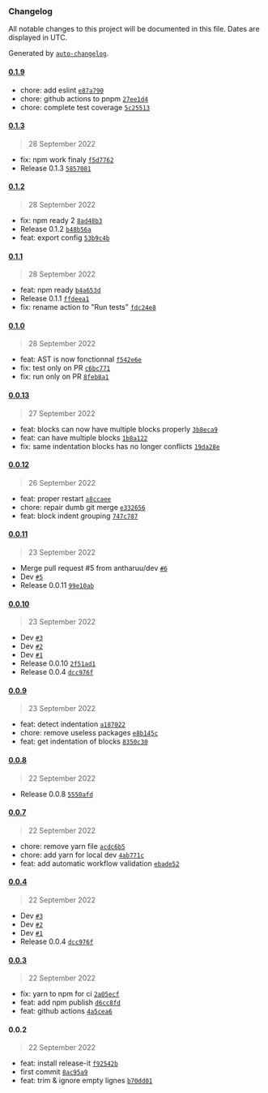 ### Changelog

All notable changes to this project will be documented in this file. Dates are displayed in UTC.

Generated by [`auto-changelog`](https://github.com/CookPete/auto-changelog).

#### [0.1.9](https://github.com/antharuu/Velvet/compare/0.1.3...0.1.9)

- chore: add eslint [`e87a790`](https://github.com/antharuu/Velvet/commit/e87a79003948f136bb4e65eed3e19195bb2cf8e0)
- chore: github actions to pnpm [`27ee1d4`](https://github.com/antharuu/Velvet/commit/27ee1d4df76becdd60fab5ad08f9d6034aed2560)
- chore: complete test coverage [`5c25513`](https://github.com/antharuu/Velvet/commit/5c255130ea192868a486ff1c299e7fa8dbdc5bda)

#### [0.1.3](https://github.com/antharuu/Velvet/compare/0.1.2...0.1.3)

> 28 September 2022

- fix: npm work finaly [`f5d7762`](https://github.com/antharuu/Velvet/commit/f5d7762ab366e147950e20508ce92573b7c966ab)
- Release 0.1.3 [`5857081`](https://github.com/antharuu/Velvet/commit/58570811dbcd4adccbbf67f0617f29837da4ac52)

#### [0.1.2](https://github.com/antharuu/Velvet/compare/0.1.1...0.1.2)

> 28 September 2022

- fix: npm ready 2 [`8ad48b3`](https://github.com/antharuu/Velvet/commit/8ad48b377400ab11282bb7ae078923ab5774c49a)
- Release 0.1.2 [`b48b56a`](https://github.com/antharuu/Velvet/commit/b48b56a3b0485365d18e9c205c2dd8f03897ec31)
- feat: export config [`53b9c4b`](https://github.com/antharuu/Velvet/commit/53b9c4b65d8965ee3d3ad384b21054553f86c2c9)

#### [0.1.1](https://github.com/antharuu/Velvet/compare/0.1.0...0.1.1)

> 28 September 2022

- feat: npm ready [`b4a653d`](https://github.com/antharuu/Velvet/commit/b4a653d5b81b732e641e0ba2821786911e3261de)
- Release 0.1.1 [`ffdeea1`](https://github.com/antharuu/Velvet/commit/ffdeea11f3430cd6693e4a23b3b19d00b706fc9c)
- fix: rename action to "Run tests" [`fdc24e8`](https://github.com/antharuu/Velvet/commit/fdc24e8b665cd84438d6355b9c9da895b485e2eb)

#### [0.1.0](https://github.com/antharuu/Velvet/compare/0.0.13...0.1.0)

> 28 September 2022

- feat: AST is now fonctionnal [`f542e6e`](https://github.com/antharuu/Velvet/commit/f542e6e4a3d269624208d04083e06dc932ff1479)
- fix: test only on PR [`c6bc771`](https://github.com/antharuu/Velvet/commit/c6bc7719d6dd1627695bfd15b0708e117807a3c2)
- fix: run only on PR [`8feb8a1`](https://github.com/antharuu/Velvet/commit/8feb8a12c4414d0a4413a9d3f53d17a4667d84cb)

#### [0.0.13](https://github.com/antharuu/Velvet/compare/0.0.12...0.0.13)

> 27 September 2022

- feat: blocks can now have multiple blocks properly [`3b8eca9`](https://github.com/antharuu/Velvet/commit/3b8eca95cb7ea99e7b500eb124a9e8b61d675a5d)
- feat: can have multiple blocks [`1b8a122`](https://github.com/antharuu/Velvet/commit/1b8a12246fd039732e50c0d1b60e775150d07de4)
- fix: same indentation blocks has no longer conflicts [`19da28e`](https://github.com/antharuu/Velvet/commit/19da28ed55111afaa69d92f5ccca8baa2866954f)

#### [0.0.12](https://github.com/antharuu/Velvet/compare/0.0.11...0.0.12)

> 26 September 2022

- feat: proper restart [`a8ccaee`](https://github.com/antharuu/Velvet/commit/a8ccaee1a8074b2ffc9adb9fcea769a9516a13ed)
- chore: repair dumb git merge [`e332656`](https://github.com/antharuu/Velvet/commit/e3326568531478a90460f9ee4f35fef81dcaa971)
- feat: block indent grouping [`747c787`](https://github.com/antharuu/Velvet/commit/747c7879be69ff9097bc0a65f6ba23a76eaa5a82)

#### [0.0.11](https://github.com/antharuu/Velvet/compare/0.0.10...0.0.11)

> 23 September 2022

- Merge pull request #5 from antharuu/dev [`#6`](https://github.com/antharuu/Velvet/pull/6)
- Dev [`#5`](https://github.com/antharuu/Velvet/pull/5)
- Release 0.0.11 [`99e10ab`](https://github.com/antharuu/Velvet/commit/99e10abdd52209b7a0a43c69c6667ff270af7e38)

#### [0.0.10](https://github.com/antharuu/Velvet/compare/0.0.9...0.0.10)

> 23 September 2022

- Dev [`#3`](https://github.com/antharuu/Velvet/pull/3)
- Dev [`#2`](https://github.com/antharuu/Velvet/pull/2)
- Dev [`#1`](https://github.com/antharuu/Velvet/pull/1)
- Release 0.0.10 [`2f51ad1`](https://github.com/antharuu/Velvet/commit/2f51ad1decba12e83e656926c07bc71e106eeae9)
- Release 0.0.4 [`dcc976f`](https://github.com/antharuu/Velvet/commit/dcc976f457c47fc4c5dc65c1954e26261e102764)

#### [0.0.9](https://github.com/antharuu/Velvet/compare/0.0.8...0.0.9)

> 23 September 2022

- feat: detect indentation [`a187022`](https://github.com/antharuu/Velvet/commit/a187022ebaa7fc0595be8f39957d9c96d9504302)
- chore: remove useless packages [`e8b145c`](https://github.com/antharuu/Velvet/commit/e8b145c47f01773c4ca78a80af772861a541723b)
- feat: get indentation of blocks [`8350c30`](https://github.com/antharuu/Velvet/commit/8350c30abf48a08f571554400a61510e681e9ad5)

#### [0.0.8](https://github.com/antharuu/Velvet/compare/0.0.7...0.0.8)

> 22 September 2022

- Release 0.0.8 [`5550afd`](https://github.com/antharuu/Velvet/commit/5550afd314a9ddd586a73290fa1340c1c432fd3f)

#### [0.0.7](https://github.com/antharuu/Velvet/compare/0.0.4...0.0.7)

> 22 September 2022

- chore: remove yarn file [`acdc6b5`](https://github.com/antharuu/Velvet/commit/acdc6b57d57ec086e14a96e57a8f35529f7ba21a)
- chore: add yarn for local dev [`4ab771c`](https://github.com/antharuu/Velvet/commit/4ab771c35aba62955adab762be84bf3e52b7eff9)
- feat: add automatic workflow validation [`ebade52`](https://github.com/antharuu/Velvet/commit/ebade52ff1e156786e18a51d50fb31d925a917b1)

#### [0.0.4](https://github.com/antharuu/Velvet/compare/0.0.3...0.0.4)

> 22 September 2022

- Dev [`#3`](https://github.com/antharuu/Velvet/pull/3)
- Dev [`#2`](https://github.com/antharuu/Velvet/pull/2)
- Dev [`#1`](https://github.com/antharuu/Velvet/pull/1)
- Release 0.0.4 [`dcc976f`](https://github.com/antharuu/Velvet/commit/dcc976f457c47fc4c5dc65c1954e26261e102764)

#### [0.0.3](https://github.com/antharuu/Velvet/compare/0.0.2...0.0.3)

> 22 September 2022

- fix: yarn to npm for ci [`2a05ecf`](https://github.com/antharuu/Velvet/commit/2a05ecf3cf8d0965eafec08278264ec94c99f7f1)
- feat: add npm publish [`d6cc8fd`](https://github.com/antharuu/Velvet/commit/d6cc8fda8050bf947435e15c26cb8322273d4bf8)
- feat: github actions [`4a5cea6`](https://github.com/antharuu/Velvet/commit/4a5cea6835a4b8f78fcc14ec7531413e62bb40c7)

#### 0.0.2

> 22 September 2022

- feat: install release-it [`f92542b`](https://github.com/antharuu/Velvet/commit/f92542b185807f93a21fe0de946729f78212e5aa)
- first commit [`8ac95a9`](https://github.com/antharuu/Velvet/commit/8ac95a9535ec2a5ac6752e601933a3671f6bd44d)
- feat: trim & ignore empty lignes [`b70dd01`](https://github.com/antharuu/Velvet/commit/b70dd01f8188f777d14e4cfc28cc4dc0937efef5)
